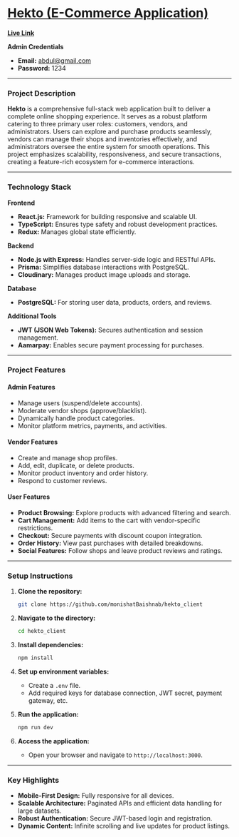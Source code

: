 # [Hekto (E-Commerce Application)](https://hekto-1a747.web.app/)  
 
**[Live Link](https://hekto-1a747.web.app/)**

**Admin Credentials**  
- **Email:** abdul@gmail.com  
- **Password:** 1234

---

### **Project Description**  
**Hekto** is a comprehensive full-stack web application built to deliver a complete online shopping experience. It serves as a robust platform catering to three primary user roles: customers, vendors, and administrators. Users can explore and purchase products seamlessly, vendors can manage their shops and inventories effectively, and administrators oversee the entire system for smooth operations. This project emphasizes scalability, responsiveness, and secure transactions, creating a feature-rich ecosystem for e-commerce interactions.  

---

### **Technology Stack**  
**Frontend**  
- **React.js:** Framework for building responsive and scalable UI.  
- **TypeScript:** Ensures type safety and robust development practices.  
- **Redux:** Manages global state efficiently.  

**Backend**  
- **Node.js with Express:** Handles server-side logic and RESTful APIs.  
- **Prisma:** Simplifies database interactions with PostgreSQL.  
- **Cloudinary:** Manages product image uploads and storage.  

**Database**  
- **PostgreSQL:** For storing user data, products, orders, and reviews.  

**Additional Tools**  
- **JWT (JSON Web Tokens):** Secures authentication and session management.  
- **Aamarpay:** Enables secure payment processing for purchases.  

---

### **Project Features**  

#### **Admin Features**  
- Manage users (suspend/delete accounts).  
- Moderate vendor shops (approve/blacklist).  
- Dynamically handle product categories.  
- Monitor platform metrics, payments, and activities.  

#### **Vendor Features**  
- Create and manage shop profiles.  
- Add, edit, duplicate, or delete products.  
- Monitor product inventory and order history.  
- Respond to customer reviews.  

#### **User Features**  
- **Product Browsing:** Explore products with advanced filtering and search.  
- **Cart Management:** Add items to the cart with vendor-specific restrictions.  
- **Checkout:** Secure payments with discount coupon integration.  
- **Order History:** View past purchases with detailed breakdowns.  
- **Social Features:** Follow shops and leave product reviews and ratings.  
<!-- - **Product Comparison:** Compare up to three products within the same category.   -->

---

### **Setup Instructions**  

1. **Clone the repository:**  
   ```bash  
   git clone https://github.com/monishatBaishnab/hekto_client  
   ```  

2. **Navigate to the directory:**  
   ```bash  
   cd hekto_client  
   ```  

3. **Install dependencies:**  
   ```bash  
   npm install  
   ```  

4. **Set up environment variables:**  
   - Create a `.env` file.  
   - Add required keys for database connection, JWT secret, payment gateway, etc.  

5. **Run the application:**  
   ```bash  
   npm run dev  
   ```  

6. **Access the application:**  
   - Open your browser and navigate to `http://localhost:3000`.  

---

### **Key Highlights**  
- **Mobile-First Design:** Fully responsive for all devices.  
- **Scalable Architecture:** Paginated APIs and efficient data handling for large datasets.  
- **Robust Authentication:** Secure JWT-based login and registration.  
- **Dynamic Content:** Infinite scrolling and live updates for product listings.  
